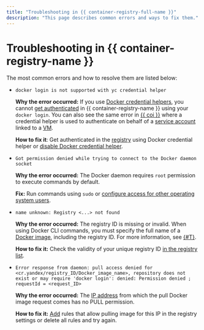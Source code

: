 ```yaml
---
title: "Troubleshooting in {{ container-registry-full-name }}"
description: "This page describes common errors and ways to fix them."
---
```


# Troubleshooting in {{ container-registry-name }}

The most common errors and how to resolve them are listed below:
* `docker login is not supported with yc credential helper`

  **Why the error occurred:** If you use [Docker credential helpers](../operations/authentication.md#cred-helper), you cannot [get authenticated](../operations/authentication.md) in {{ container-registry-name }} using your `docker login`. You can also see the same error in [{{ coi }}](../../cos/concepts/index.md) where a credential helper is used to authenticate on behalf of a [service account](../../iam/concepts/users/service-accounts.md) linked to a [VM](../../compute/concepts/vm.md).

  **How to fix it**: Get authenticated in the [registry](../concepts/registry.md) using Docker credential helper or [disable Docker credential helper](../operations/authentication.md#ch-not-use).
* `Got permission denied while trying to connect to the Docker daemon socket`

  **Why the error occurred:** The Docker daemon requires `root` permission to execute commands by default.

  **Fix:** Run commands using `sudo` or [configure access for other operating system users](https://docs.docker.com/install/linux/linux-postinstall/#manage-docker-as-a-non-root-user).
* `name unknown: Registry <...> not found`

  **Why the error occurred:** The registry ID is missing or invalid. When using Docker CLI commands, you must specify the full name of a [Docker image](../concepts/docker-image.md), including the registry ID. For more information, see [{#T}](../concepts/repository.md).

  **How to fix it:** Check the validity of your unique registry ID [in the registry list](../operations/registry/registry-list.md).
* `Error response from daemon: pull access denied for <cr.yandex/registry_ID/Docker_image_name>, repository does not exist or may require 'docker login': denied: Permission denied ; requestId = <request_ID>`

  **Why the error occurred:** The [IP address](../../vpc/concepts/address.md) from which the pull Docker image request comes has no PULL permission.

  **How to fix it:** [Add](../operations/registry/registry-access.md) rules that allow pulling image for this IP in the registry settings or delete all rules and try again.